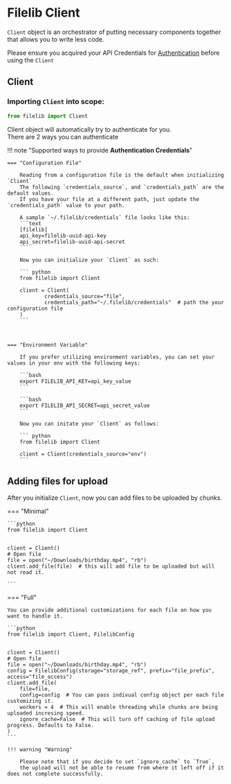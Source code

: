 # Filelib Client

`Client` object is an orchestrator of putting necessary components together that allows you 
to write less code. 

Please ensure you acquired your API Credentials for [Authentication](../getting_started/authentication.md) before 
using the `Client`

## Client

### Importing `Client` into scope:

```python
from filelib import Client

```


Client object will automatically try to authenticate for you.  
There are 2 ways you can authenticate



!!! note "Supported ways to provide **Authentication Credentials**"

    === "Configuration File"
        
        Reading from a configuration file is the default when initializing `Client`
        The following `credentials_source`, and `credentials_path` are the default values.
        If you have your file at a different path, just update the `credentials_path` value to your path.

        A sample `~/.filelib/credentials` file looks like this:
        ```text
        [filelib]
        api_key=filelib-uuid-api-key
        api_secret=filelib-uuid-api-secret
        ```
        
        Now you can initialize your `Client` as such: 

        ``` python
        from filelib import Client
        
        client = Client(
                credentials_source="file", 
                credentials_path="~/.filelib/credentials"  # path the your configuration file
        )
        ```
        
        

    === "Environment Variable"
        
        If you prefer utilizing environment variables, you can set your values in your env with the following keys:
        
        ```bash
        export FILELIB_API_KEY=api_key_value
        ```

        ```bash
        export FILELIB_API_SECRET=api_secret_value
        ```
        
        Now you can initate your `Client` as follows:
        
        ``` python
        from filelib import Client
        
        client = Client(credentials_source="env")
        ```

## Adding files for upload

After you initialize `Client`, now you can add files to be uploaded by chunks.

=== "Minimal"

    ```python
    from filelib import Client
    
    
    client = Client()
    # Open file
    file = open("~/Downloads/birthday.mp4", "rb")
    client.add_file(file)  # this will add file to be uploaded but will not read it.
    
    ```

=== "Full"
    
    You can provide additional customizations for each file on how you want to handle it.    

    ```python
    from filelib import Client, FilelibConfig
    
    
    client = Client()
    # Open file
    file = open("~/Downloads/birthday.mp4", "rb")
    config = FilelibConfig(storage="storage_ref", prefix="file_prefix", access="file_access")
    client.add_file(
        file=file,
        config=config  # You can pass indivual config object per each file customizing it.
        workers = 4  # This will enable threading while chunks are being uploaded incresing speed.
        ignore_cache=False  # This will turn off caching of file upload progress. Defaults to False.
    )
    ```
    
    !!! warning "Warning"

        Please note that if you decide to set `ignore_cache` to `True`, 
        the upload will not be able to resume from where it left off if it does not complete successfully.
    